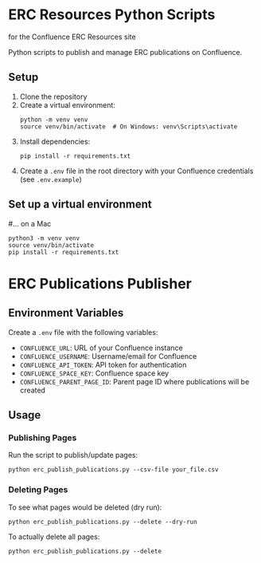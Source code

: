 # ERC Resources Python Scripts
 for the Confluence ERC Resources site

Python scripts to publish and manage ERC publications on Confluence.

## Setup

1. Clone the repository
2. Create a virtual environment:
   ```
   python -m venv venv
   source venv/bin/activate  # On Windows: venv\Scripts\activate
   ```
3. Install dependencies:
   ```
   pip install -r requirements.txt
   ```
4. Create a `.env` file in the root directory with your Confluence credentials (see `.env.example`)

## Set up a virtual environment
#... on a Mac
```
python3 -m venv venv
source venv/bin/activate
pip install -r requirements.txt
```


# ERC Publications Publisher

## Environment Variables

Create a `.env` file with the following variables:

- `CONFLUENCE_URL`: URL of your Confluence instance
- `CONFLUENCE_USERNAME`: Username/email for Confluence
- `CONFLUENCE_API_TOKEN`: API token for authentication
- `CONFLUENCE_SPACE_KEY`: Confluence space key
- `CONFLUENCE_PARENT_PAGE_ID`: Parent page ID where publications will be created

## Usage

### Publishing Pages

Run the script to publish/update pages:

```
python erc_publish_publications.py --csv-file your_file.csv
```

### Deleting Pages

To see what pages would be deleted (dry run):

```
python erc_publish_publications.py --delete --dry-run
```

To actually delete all pages:

```
python erc_publish_publications.py --delete
```

